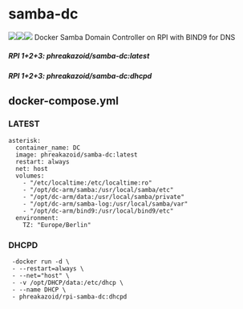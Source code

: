 # samba-dc
[![](https://images.microbadger.com/badges/image/phreakazoid/samba-dc.svg)](https://microbadger.com/images/phreakazoid/samba-dc "Get your own image badge on microbadger.com")![](https://img.shields.io/docker/pulls/phreakazoid/samba-dc.svg)![](https://images.microbadger.com/badges/version/phreakazoid/samba-dc.svg)
Docker Samba Domain Controller on RPI with BIND9 for DNS

##### RPI 1+2+3: phreakazoid/samba-dc:latest
##### RPI 1+2+3: phreakazoid/samba-dc:dhcpd

## docker-compose.yml

###  LATEST
```
asterisk:
  container_name: DC
  image: phreakazoid/samba-dc:latest
  restart: always
  net: host
  volumes:
    - "/etc/localtime:/etc/localtime:ro"
    - "/opt/dc-arm/samba:/usr/local/samba/etc"
    - "/opt/dc-arm/data:/usr/local/samba/private"
    - "/opt/dc-arm/samba-log:/usr/local/samba/var"
    - "/opt/dc-arm/bind9:/usr/local/bind9/etc"    
  environment:
    TZ: "Europe/Berlin"
```

###  DHCPD
```
 -docker run -d \
 - --restart=always \
 - --net="host" \
 - -v /opt/DHCP/data:/etc/dhcp \
 - --name DHCP \
 - phreakazoid/rpi-samba-dc:dhcpd
 ```
